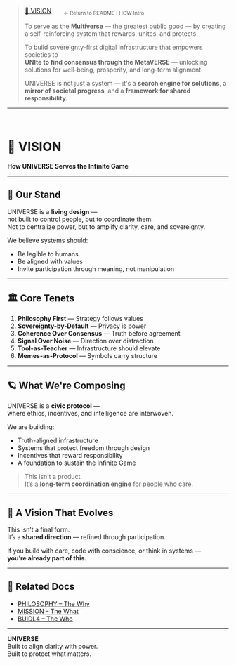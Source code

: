 > [🧬 VISION](../README.md#vision--the-how) &nbsp;&nbsp;&nbsp;&nbsp;&nbsp; <sub>← Return to README : HOW Intro</sub> 
>  
> To serve as the **Multiverse** — the greatest public good — by creating a self-reinforcing system that rewards, unites, and protects.  
>  
> To build sovereignty-first digital infrastructure that empowers societies to  
> **UNIte to find consensus through the MetaVERSE** — unlocking solutions for well-being, prosperity, and long-term alignment.  
>  
> UNIVERSE is not just a system — it's a **search engine for solutions**, a **mirror of societal progress**, and a **framework for shared responsibility**.

---

<br>

# 🧬 VISION  
**How UNIVERSE Serves the Infinite Game**

---

## 🌌 Our Stand

UNIVERSE is a **living design** —  
not built to control people, but to coordinate them.  
Not to centralize power, but to amplify clarity, care, and sovereignty.

We believe systems should:
- Be legible to humans  
- Be aligned with values  
- Invite participation through meaning, not manipulation

---

## 🏛️ Core Tenets

1. **Philosophy First** — Strategy follows values  
2. **Sovereignty-by-Default** — Privacy is power  
3. **Coherence Over Consensus** — Truth before agreement  
4. **Signal Over Noise** — Direction over distraction  
5. **Tool-as-Teacher** — Infrastructure should elevate  
6. **Memes-as-Protocol** — Symbols carry structure

---

## 🪐 What We're Composing

UNIVERSE is a **civic protocol** —  
where ethics, incentives, and intelligence are interwoven.

We are building:
- Truth-aligned infrastructure  
- Systems that protect freedom through design  
- Incentives that reward responsibility  
- A foundation to sustain the Infinite Game

> This isn’t a product.  
> It’s a **long-term coordination engine** for people who care.

---

## 🔁 A Vision That Evolves

This isn’t a final form.  
It’s a **shared direction** — refined through participation.

If you build with care, code with conscience, or think in systems —  
**you’re already part of this.**

---

## 🧠 Related Docs

- [PHILOSOPHY – The Why](PHILOSOPHY.md)  
- [MISSION – The What](MISSION.md)  
- [BUIDL4 – The Who](BUIDL4.md)

---

**UNIVERSE**  
Built to align clarity with power.  
Built to protect what matters.
